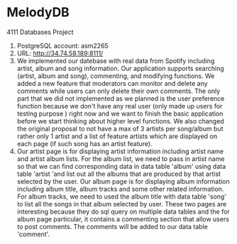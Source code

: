 # MelodyDB
4111 Databases Project
1. PostgreSQL account: asm2265
2. URL: http://34.74.58.189:8111/
3. We implemented our datebase with real data from Spotify including artist, album and song information. Our application supports searching (artist, album and song), commenting, and modifying functions. We added a new feature that moderators can monitor and delete any comments while users can only delete their own comments. The only part that we did not implemented as we planned is the user preference function because we don't have any real user (only made up users for testing purpose ) right now and we want to finish the basic application before we start thinking about higher level functions. We also changed the original proposal to not have a max of 3 artists per song/album but rather only 1 artist and a list of feature artists which are displayed on each page (if such song has an artist feature).
4. Our artist page is for displaying artist information including artist name and artist album lists. For the album list, we need to pass in artist name so that we can find corresponding data in data table 'album' using data table 'artist 'and list out all the albums that are produced by that artist selected by the user. Our album page is for displaying album information including album title, album tracks and some other related information. For album tracks, we need to used the album title with data table 'song' to list all the songs in that album selected by user. These two pages are interesting because they do sql query on multiple data tables and the for album page particular, it contains a commenting section that allow users to post comments. The comments will be added to our data table 'comment'.
